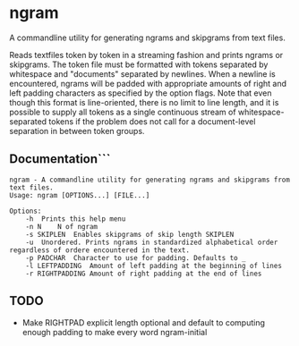 # ngram
A commandline utility for generating ngrams and skipgrams from text files.

Reads textfiles token by token in a streaming fashion and prints ngrams or skipgrams. The token file must be formatted with tokens separated by whitespace and "documents" separated by newlines. When a newline is encountered, ngrams will be padded with appropriate amounts of right and left padding characters as specified by the option flags. Note that even though this format is line-oriented, there is no limit to line length, and it is possible to supply all tokens as a single continuous stream of whitespace-separated tokens if the problem does not call for a document-level separation in between token groups.

## Documentation```
```
ngram - A commandline utility for generating ngrams and skipgrams from text files.
Usage: ngram [OPTIONS...] [FILE...]

Options:
	-h 	Prints this help menu
	-n N	N of ngram
	-s SKIPLEN	Enables skipgrams of skip length SKIPLEN
	-u 	Unordered. Prints ngrams in standardized alphabetical order regardless of ordere encountered in the text.
	-p PADCHAR	Character to use for padding. Defaults to _
	-l LEFTPADDING	Amount of left padding at the beginning of lines
	-r RIGHTPADDING	Amount of right padding at the end of lines
```
## TODO
- Make RIGHTPAD explicit length optional and default to computing enough padding to make every word ngram-initial
